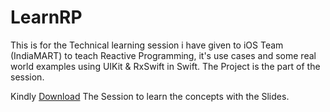 # LearnRP

This is for the Technical learning session i have given to iOS Team (IndiaMART) to teach Reactive Programming, it's use cases and some real world examples
using UIKit & RxSwift in Swift.
The Project is the part of the session.

Kindly  [Download](https://github.com/rohit9934/Reactive-Programming-Session/blob/main/Reactive%20Programming.pptx) The Session to learn the concepts with the Slides.
